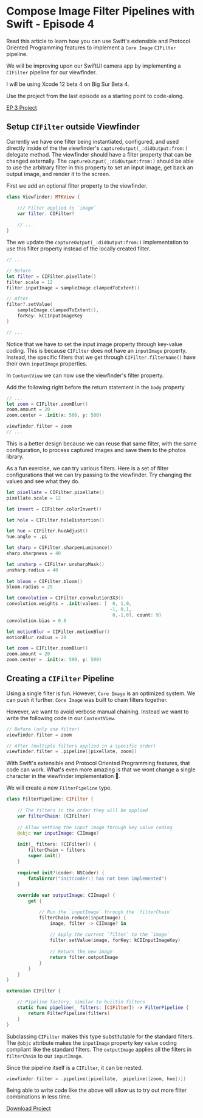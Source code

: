# Compose Image Filter Pipelines with Swift - Episode 4

<!-- statement of empowerment -->
Read this article to learn how you can use Swift's extensible and Protocol Oriented Programming features to implement a `Core Image` `CIFilter` pipeline.

<!-- status update -->
We will be improving upon our SwiftUI camera app by implementing a `CIFilter` pipeline for our viewfinder.

<!-- tool and environment version -->
I will be using Xcode 12 beta 4 on Big Sur Beta 4.

<!-- call to action -->
Use the project from the last episode as a starting point to code-along.

<!-- material download -->
[EP 3 Project](https://github.com/ianleon/BlogCam/tree/Ep3)

## Setup `CIFilter` outside Viewfinder

Currently we have one filter being instantiated, configured, and used directly inside of the the viewfinder's  `captureOutput(_:didOutput:from:)` delegate method. The viewfinder should have a filter property that can be changed externally. The `captureOutput(_:didOutput:from:)` should be able to use the arbitrary filter in this property to set an input image, get back an output image, and render it to the screen.

First we add an optional filter property to the viewfinder.

```swift
class Viewfinder: MTKView {

    /// Filter applied to `image`
    var filter: CIFilter?
    
    // ...
}
```

The we update the `captureOutput(_:didOutput:from:)` implementation to use this filter property instead of the locally created filter.

```swift
// ... 

// Before
let filter = CIFilter.pixellate()
filter.scale = 12
filter.inputImage = sampleImage.clampedToExtent()

// After
filter?.setValue(
    sampleImage.clampedToExtent(),
    forKey: kCIInputImageKey
)

// ...
```

Notice that we have to set the input image property through key-value coding. This is because `CIFilter` does not have an `inputImage` property. Instead, the specific filters that we get through `CIFilter.filterName()` have their own `inputImage` properties.

In `ContentView` we can now use the viewfinder's filter property.

Add the following right before the return statement in the `body` property

```swift
// ...
let zoom = CIFilter.zoomBlur()
zoom.amount = 20
zoom.center = .init(x: 500, y: 500)

viewfinder.filter = zoom
// ...
```

This is a better design because we can reuse that same filter, with the same configuration, to process captured images and save them to the photos library.

As a fun exercise, we can try various filters. Here is a set of filter configurations that we can try passing to the viewfinder. Try changing the values and see what they do.

```swift
let pixellate = CIFilter.pixellate()
pixellate.scale = 12

let invert = CIFilter.colorInvert()

let hole = CIFilter.holeDistortion()

let hue = CIFilter.hueAdjust()
hue.angle = .pi

let sharp = CIFilter.sharpenLuminance()
sharp.sharpness = 40

let unsharp = CIFilter.unsharpMask()
unsharp.radius = 40
        
let bloom = CIFilter.bloom()
bloom.radius = 25

let convolution = CIFilter.convolution3X3()
convolution.weights = .init(values: [  0, 1,0,
                                      -1, 0,1,
                                       0,-1,0], count: 9)
convolution.bias = 0.6

let motionBlur = CIFilter.motionBlur()
motionBlur.radius = 20

let zoom = CIFilter.zoomBlur()
zoom.amount = 20
zoom.center = .init(x: 500, y: 500)
```

## Creating a `CIFilter` Pipeline

Using a single filter is fun. However, `Core Image` is an optimized system. We can push it further. `Core Image` was built to chain filters together.

However, we want to avoid verbose manual chaining. Instead we want to write the following code in our `ContentView`.

```swift
// Before (only one filter)
viewfinder.filter = zoom

// After (multiple filters applied in a specific order)
viewfinder.filter = .pipeline([pixellate, zoom])
```

With Swift's extensible and Protocol Oriented Programming features, that code can work. What's even more amazing is that we wont change a single character in the viewfinder implementation 🤯.

We will create a new `FilterPipeline` type. 

```swift
class FilterPipeline: CIFilter {
    
    // The filters in the order they will be applied
    var filterChain: [CIFilter]
    
    // Allow setting the input image through key value coding
    @objc var inputImage: CIImage?
    
    init(_ filters: [CIFilter]) {
        filterChain = filters
        super.init()
    }
    
    required init?(coder: NSCoder) {
        fatalError("init(coder:) has not been implemented")
    }
    
    override var outputImage: CIImage? {
        get {

            // Run the `inputImage` through the `filterChain`
            filterChain.reduce(inputImage) {
                image, filter -> CIImage? in
                
                // Apply the current `filter` to the `image`
                filter.setValue(image, forKey: kCIInputImageKey)
                
                // Return the new image
                return filter.outputImage
            }
        }
    }
}

extension CIFilter {

    // Pipeline factory, similar to builtin filters
    static func pipeline(_ filters: [CIFilter]) -> FilterPipeline {
        return FilterPipeline(filters)
    }
}
```

Subclassing `CIFilter` makes this type substitutable for the standard filters. The `@objc` attribute makes the `inputImage` property key value coding compliant like the standard filters. The `outputImage` applies all the filters in `filterChain` to our `inputImage`.

Since the pipeline itself is a `CIFilter`, it can be nested.

```swift
viewfinder.filter = .pipeline([pixellate, .pipeline([zoom, hue])])
```

Being able to write code like the above will allow us to try out more filter combinations in less time.

[Download Project](https://github.com/ianleon/BlogCam/tree/Ep4)
